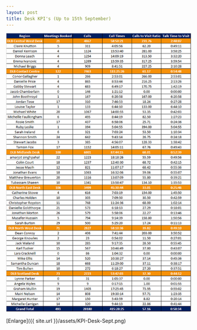 ```yaml
---
layout: post
title: Desk KPI's (Up to 15th September)
---
```



![My helpful screenshot](/assets/KPI-Desk-Sept.png)

[Enlarge]({{ site.url }}/assets/KPI-Desk-Sept.png)
